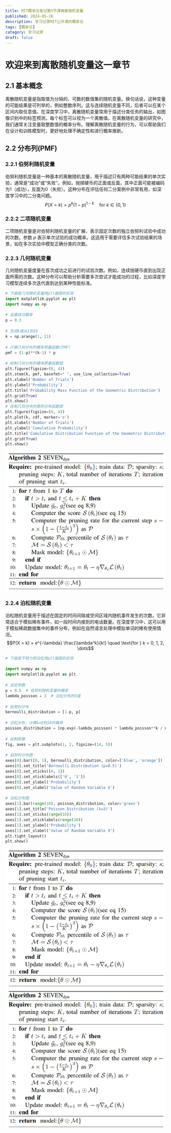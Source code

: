 ```yaml
---
title: MIT概率论笔记第5节课离散随机变量
published: 2024-05-26
description: 学习记录MIT公开课的概率论
tags: [概率论]
category: 学习记录
draft: false
---
```

# 欢迎来到离散随机变量这一章节

## 2.1 基本概念
离散随机变量是指取值为分隔的、可数的数值集的随机变量。换句话说，这种变量的可能结果是可列举的，例如整数序列。这与连续随机变量不同，后者可以在某个区间内取任意值。在深度学习中，离散随机变量常用于描述分类任务的输出，如图像识别中的标签预测，每个标签可以视为一个离散值。在离散随机变量的研究中，我们通常关注变量取整数值的概率分布。理解离散随机变量的行为，可以帮助我们在设计和训练模型时，更好地处理不确定性和进行概率推断。

## 2.2 分布列(PMF)
### 2.2.1 伯努利随机变量
伯努利随机变量是一种基本的离散随机变量，用于描述只有两种可能结果的单次实验，通常是“成功”或“失败”。例如，抛掷硬币的正面或反面，其中正面可能被编码为1（成功），反面为0（失败）。这种分布在评估任何二分案例中非常有用，如深度学习中的二分类问题。
$$P(X = k) = p^k (1-p)^{1-k} \quad \text{for } k \in \{0, 1\}$$

### 2.2.2 二项随机变量
二项随机变量是对伯努利随机变量的扩展，表示固定次数的独立伯努利试验中成功的次数。参数 $p$ 表示单次试验的成功概率。这适用于需要评估多次试验结果的场景，如在多次实验中模型正确分类的次数。

### 2.2.3 几何随机变量
几何随机变量度量在首次成功之前进行的试验次数。例如，连续抛硬币直到出现正面所需的次数。这种分布可以帮助分析需要多次尝试才能成功的过程，比如深度学习模型连续多次迭代直到达到某种性能标准。
```python
# 下面是几何随机变量用plt画图的实现
import matplotlib.pyplot as plt
import numpy as np

# 设置成功概率
p = 0.3

# 生成k值从1到10
k = np.arange(1, 11)

# 计算几何分布的概率质量函数(PMF)
pmf = (1-p)**(k-1) * p

# 绘制几何分布的概率质量函数图
plt.figure(figsize=(8, 4))
plt.stem(k, pmf, basefmt=" ", use_line_collection=True)
plt.xlabel('Number of Trials')
plt.ylabel('Probability')
plt.title('Probability Mass Function of the Geometric Distribution')
plt.grid(True)
plt.show()
# 绘制几何分布的累积分布函数图
plt.figure(figsize=(8, 4))
plt.plot(k, cdf, marker='o')
plt.xlabel('Number of Trials')
plt.ylabel('Cumulative Probability')
plt.title('Cumulative Distribution Function of the Geometric Distribution')
plt.grid(True)
plt.show()
```

![Local image](src/content/seven2.jpg "Algorithm 2: SEVENdyn")
### 2.2.4 泊松随机变量
泊松随机变量用于描述在固定的时间间隔或空间区域内随机事件发生的次数。它非常适合于模拟稀有事件，如一段时间内接到的电话数量。在深度学习中，这可以用于模拟稀疏数据集中的事件分布，例如在自然语言处理中模拟单词的稀有使用情况。
$$P(X = k) = e^{-\lambda} \frac{\lambda^k}{k!} \quad \text{for } k = 0, 1, 2, \dots$$

```python
# 下面是不努力和泊松用plt画图的实现

import numpy as np
import matplotlib.pyplot as plt

# 设定参数
p = 0.5  # 伯努利随机变量的概率
lambda_poisson = 3  # 泊松分布的λ值

# 伯努利分布
bernoulli_distribution = [1-p, p]

# 泊松分布，计算k=0到10的概率
poisson_distribution = [np.exp(-lambda_poisson) * lambda_poisson**k / np.math.factorial(k) for k in range(10)]

# 绘制图像
fig, axes = plt.subplots(1, 2, figsize=(14, 5))

# 伯努利分布图
axes[0].bar([0, 1], bernoulli_distribution, color=['blue', 'orange'])
axes[0].set_title('Bernoulli Distribution (p=0.5)')
axes[0].set_xticks([0, 1])
axes[0].set_xticklabels(['0', '1'])
axes[0].set_ylabel('Probability')
axes[0].set_xlabel('Value of Random Variable X')

# 泊松分布图
axes[1].bar(range(10), poisson_distribution, color='green')
axes[1].set_title('Poisson Distribution (λ=3)')
axes[1].set_xticks(range(10))
axes[1].set_xticklabels(range(10))
axes[1].set_ylabel('Probability')
axes[1].set_xlabel('Value of Random Variable X')
plt.tight_layout()
plt.show()
```
![Local image](src/content/seven2.jpg "Algorithm 2: SEVENdyn")
![Local image](src/content/seven2.jpg "Algorithm 2: SEVENdyn")

